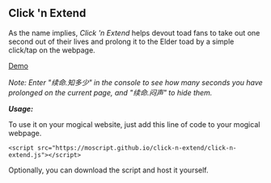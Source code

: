 Click 'n Extend
--------
As the name implies, *Click 'n Extend* helps devout toad fans to take out one second out of their lives and prolong it to the Elder toad by a simple click/tap on the webpage.

[Demo](https://moscript.github.io/click-n-extend)

*Note: Enter "续命.知多少" in the console to see how many seconds you have prolonged on the current page, and "续命.闷声" to hide them.*

***Usage:***

To use it on your mogical website, just add this line of code to your mogical webpage.

    <script src="https://moscript.github.io/click-n-extend/click-n-extend.js"></script>
Optionally, you can download the script and host it yourself.
